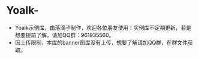 # Yoalk-
- Yoalk示例库，由落滴子制作，欢迎各位朋友使用！实例库不定期更新，若是想要提前了解，请加QQ群：961935560。
- 因上传限制，本库的banner图库没有上传，想要了解请加QQ群，在群文件获取。
